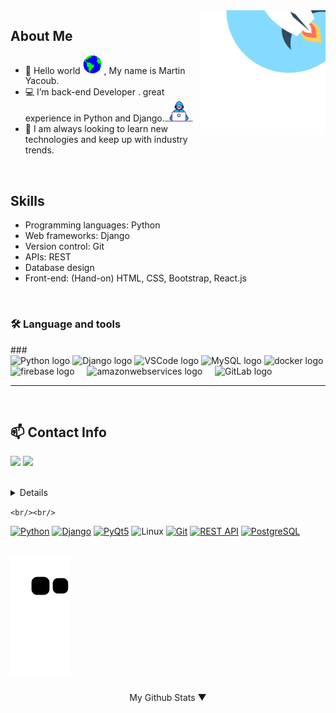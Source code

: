 <!-- Martin Yacoub Back-end & Web Dev   -->

<a>
<img src="Media/startup-rocket-svgrepo-com.svg" align="right" height="200" width="200" >
</a>

## About Me

- 👋 Hello world <img src="Media/earth.gif" width="30px"> , My name is Martin Yacoub.
- 💻 I’m back-end Developer . great experience in Python and Django.<img src="Media/developer.gif" width="45px">
- 👀 I am always looking to learn new technologies and keep up with industry trends.

<br/>

## Skills

- Programming languages: Python
- Web frameworks: Django
- Version control: Git
- APIs: REST
- Database design
- Front-end: (Hand-on) HTML, CSS, Bootstrap, React.js

<br/>
<h3 align="left">🛠 Language and tools</h3>
###

<div align="left">
<img src="https://cdn.jsdelivr.net/gh/devicons/devicon/icons/python/python-plain-wordmark.svg" height="40" alt="Python logo" />
<img src="https://cdn.jsdelivr.net/gh/devicons/devicon/icons/django/django-plain.svg" height="40" alt="Django logo" />
<img src="https://cdn.jsdelivr.net/gh/devicons/devicon/icons/vscode/vscode-original-wordmark.svg" height="40" alt="VSCode logo" />
<img src="https://cdn.jsdelivr.net/gh/devicons/devicon/icons/mysql/mysql-plain-wordmark.svg" height="40" alt="MySQL logo" />
<img src="https://cdn.jsdelivr.net/gh/devicons/devicon/icons/docker/docker-plain-wordmark.svg" height="40" alt="docker logo"  />
  <img src="https://cdn.jsdelivr.net/gh/devicons/devicon/icons/firebase/firebase-plain-wordmark.svg" height="40" alt="firebase logo"  />
  <img width="12" />
  <img src="https://cdn.jsdelivr.net/gh/devicons/devicon/icons/amazonwebservices/amazonwebservices-original.svg" height="40" alt="amazonwebservices logo"  />
  <img width="12" />
  <img src="https://cdn.jsdelivr.net/gh/devicons/devicon/icons/gitlab/gitlab-original-wordmark.svg" height="40" alt="GitLab logo" />

</div>

---

<br/>

## 📫 Contact Info

<p align="left">
<a href="https://www.linkedin.com/in/martin-yacoub/" target="blank"><img src="https://img.icons8.com/color/35/000000/linkedin.png"/></a>
<a href="mailto:abomilad7323@gmail.com" target="blank"><img src="https://img.icons8.com/color/35/000000/email.png"/></a>
</p>
<br/>
<details>

</details>

`<br/><br/>`

[![Python](https://img.shields.io/badge/python-3670A0?style=for-the-badge&logo=python&logoColor=ffdd54)](https://www.python.org/)
[![Django](https://img.shields.io/badge/Django-092E20?style=for-the-badge&logo=django&logoColor=white)](https://www.djangoproject.com/)
[![PyQt5](https://img.shields.io/badge/PyQt5-6CADDF?style=for-the-badge&logo=python&logoColor=ffffff)](https://pypi.org/project/PyQt5/)
![Linux](https://img.shields.io/badge/Linux-FCC624?style=for-the-badge&logo=linux&logoColor=black)
[![Git](https://img.shields.io/badge/Git-F05032?style=for-the-badge&logo=git&logoColor=white)](https://git-scm.com/)
[![REST API](https://img.shields.io/badge/REST%20API-2BAF2B?style=for-the-badge&logo=api&logoColor=white)](https://en.wikipedia.org/wiki/Representational_state_transfer)
[![PostgreSQL](https://img.shields.io/badge/PostgreSQL-336791?style=for-the-badge&logo=postgresql&logoColor=white)](https://www.postgresql.org/)

<br clear="both">

<img src="https://github.com/itsjustmartin/itsjustmartin/blob/b022a84c6afa9b55783f2f4a7d456571ab130444/dist/snake.svg" alt="Snake animation" />

###
<summary>
    <p align="center" > My Github Stats ▼</p>
</summary>
